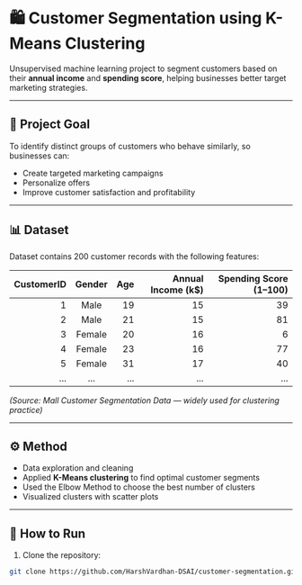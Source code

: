 # 🛍️ Customer Segmentation using K-Means Clustering

Unsupervised machine learning project to segment customers based on their **annual income** and **spending score**, helping businesses better target marketing strategies.

---

## 📌 **Project Goal**
To identify distinct groups of customers who behave similarly, so businesses can:
- Create targeted marketing campaigns
- Personalize offers
- Improve customer satisfaction and profitability

---

## 📊 **Dataset**
Dataset contains 200 customer records with the following features:

| CustomerID | Gender | Age | Annual Income (k$) | Spending Score (1–100) |
|-----------:|:------:|---:|------------------:|----------------------:|
| 1 | Male   | 19 | 15 | 39 |
| 2 | Male   | 21 | 15 | 81 |
| 3 | Female | 20 | 16 | 6 |
| 4 | Female | 23 | 16 | 77 |
| 5 | Female | 31 | 17 | 40 |
| ... | ... | ... | ... | ... |

*(Source: Mall Customer Segmentation Data — widely used for clustering practice)*

---

## ⚙️ **Method**
- Data exploration and cleaning
- Applied **K-Means clustering** to find optimal customer segments
- Used the Elbow Method to choose the best number of clusters
- Visualized clusters with scatter plots

---

## 🧪 **How to Run**
1. Clone the repository:
```bash
git clone https://github.com/HarshVardhan-DSAI/customer-segmentation.git
